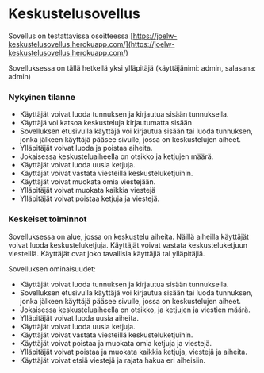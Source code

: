 # Keskustelusovellus
Sovellus on testattavissa osoitteessa [https://joelw-keskustelusovellus.herokuapp.com/](https://joelw-keskustelusovellus.herokuapp.com/)

Sovelluksessa on tällä hetkellä yksi ylläpitäjä (käyttäjänimi: admin, salasana: admin)

### Nykyinen tilanne
* Käyttäjät voivat luoda tunnuksen ja kirjautua sisään tunnuksella.
* Käyttäjä voi katsoa keskusteluja kirjautumatta sisään
* Sovelluksen etusivulla käyttäjä voi kirjautua sisään tai luoda tunnuksen, jonka jälkeen käyttäjä pääsee sivulle, jossa on keskustelujen aiheet.
* Ylläpitäjät voivat luoda ja poistaa aiheita.
* Jokaisessa keskusteluaiheella on otsikko ja ketjujen määrä.
* Käyttäjät voivat luoda uusia ketjuja.
* Käyttäjät voivat vastata viesteillä keskusteluketjuihin.
* Käyttäjät voivat muokata omia viestejään.
* Ylläpitäjät voivat muokata kaikkia viestejä
* Ylläpitäjät voivat poistaa ketjuja ja viestejä.

### Keskeiset toiminnot
Sovelluksessa on alue, jossa on keskustelu aiheita. Näillä aiheilla käyttäjät voivat luoda keskusteluketjuja. Käyttäjät voivat vastata keskusteluketjuun viesteillä. Käyttäjät ovat joko tavallisia käyttäjiä tai ylläpitäjiä.

Sovelluksen ominaisuudet:
* Käyttäjät voivat luoda tunnuksen ja kirjautua sisään tunnuksella.
* Sovelluksen etusivulla käyttäjä voi kirjautua sisään tai luoda tunnuksen, jonka jälkeen käyttäjä pääsee sivulle, jossa on keskustelujen aiheet.
* Jokaisessa keskusteluaiheella on otsikko, ja ketjujen ja viestien määrä.
* Ylläpitäjät voivat luoda uusia aiheita.
* Käyttäjät voivat luoda uusia ketjuja.
* Käyttäjät voivat vastata viesteillä keskusteluketjuihin.
* Käyttäjät voivat poistaa ja muokata omia ketjuja ja viestejä.
* Ylläpitäjät voivat poistaa ja muokata kaikkia ketjuja, viestejä ja aiheita.
* Käyttäjät voivat etsiä viestejä ja rajata hakua eri aiheisiin.

